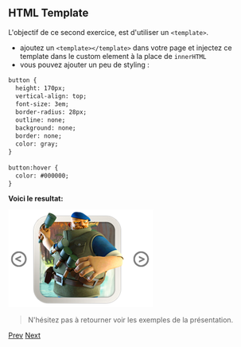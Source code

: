 ## HTML Template

L'objectif de ce second exercice, est d'utiliser un `<template>`.

- ajoutez un `<template></template>` dans votre page et injectez ce template dans le custom element à la place de `innerHTML`
- vous pouvez ajouter un peu de styling :

```
button {
  height: 170px;
  vertical-align: top;
  font-size: 3em;
  border-radius: 28px;
  outline: none;
  background: none;
  border: none;
  color: gray;
}

button:hover {
  color: #000000;
}
```

**Voici le resultat:**

![Carrousel](png/carrousel.png "Custom element")


> N'hésitez pas à retourner voir les exemples de la présentation.

[Prev](ce.md) [Next](html_import.md)
